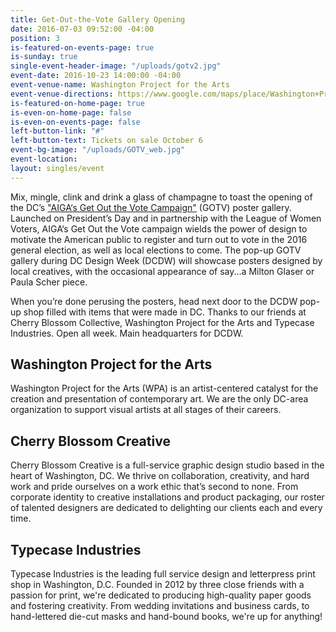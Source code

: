 ```yaml
---
title: Get-Out-the-Vote Gallery Opening
date: 2016-07-03 09:52:00 -04:00
position: 3
is-featured-on-events-page: true
is-sunday: true
single-event-header-image: "/uploads/gotv2.jpg"
event-date: 2016-10-23 14:00:00 -04:00
event-venue-name: Washington Project for the Arts
event-venue-directions: https://www.google.com/maps/place/Washington+Project+For+the+Arts/@38.9183777,-77.0254307,17z/data=!3m1!4b1!4m5!3m4!1s0x89b7b7c893d510e7:0x944c8fb115264038!8m2!3d38.9183777!4d-77.023242
is-featured-on-home-page: true
is-even-on-home-page: false
is-even-on-events-page: false
left-button-link: "#"
left-button-text: Tickets on sale October 6
event-bg-image: "/uploads/GOTV_web.jpg"
event-location: 
layout: singles/event
---
```


Mix, mingle, clink and drink a glass of champagne to toast the opening of the DC’s ["AIGA‘s Get Out the Vote Campaign"](https://www.aiga.org/get-out-the-vote/) (GOTV) poster gallery. Launched on President’s Day and in partnership with the League of Women Voters, AIGA‘s Get Out the Vote campaign wields the power of design to motivate the American public to register and turn out to vote in the 2016 general election, as well as local elections to come. The pop-up GOTV gallery during DC Design Week (DCDW) will showcase posters designed by local creatives, with the occasional appearance of say...a Milton Glaser or Paula Scher piece.

When you’re done perusing the posters, head next door to the DCDW pop-up shop filled with items that were made in DC. Thanks to our friends at Cherry Blossom Collective, Washington Project for the Arts and Typecase Industries. Open all week. Main headquarters for DCDW.

## Washington Project for the Arts

Washington Project for the Arts (WPA) is an artist-centered catalyst for the creation and presentation of contemporary art. We are the only DC-area organization to support visual artists at all stages of their careers.

## Cherry Blossom Creative

Cherry Blossom Creative is a full-service graphic design studio based in the heart of Washington, DC. We thrive on collaboration, creativity, and hard work and pride ourselves on a work ethic that’s second to none. From corporate identity to creative installations and product packaging, our roster of talented designers are dedicated to delighting our clients each and every time.

## Typecase Industries

Typecase Industries is the leading full service design and letterpress print shop in Washington, D.C. Founded in 2012 by three close friends with a passion for print, we're dedicated to producing high-quality paper goods and fostering creativity. From wedding invitations and business cards, to hand-lettered die-cut masks and hand-bound books, we're up for anything!
